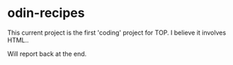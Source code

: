 # odin-recipes

This current project is the first 'coding' project for TOP. I believe it involves HTML..

Will report back at the end.